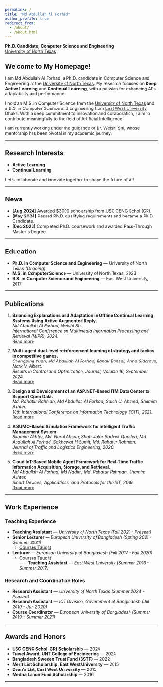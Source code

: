 ```yaml
---
permalink: /
title: "Md Abdullah Al Forhad"  
author_profile: true  
redirect_from:  
  - /about/  
  - /about.html 
---
```

**Ph.D. Candidate, Computer Science and Engineering**  
[University of North Texas](https://engineering.unt.edu/cse/index.html)  



## Welcome to My Homepage!  
I am Md Abdullah Al Forhad, a Ph.D. candidate in Computer Science and Engineering at the [University of North Texas](https://engineering.unt.edu/cse/index.html). My research focuses on **Deep Active Learning** and **Continual Learning**, with a passion for enhancing AI's adaptability and performance.

I hold an M.S. in Computer Science from the [University of North Texas](https://engineering.unt.edu/cse/index.html) and a B.S. in Computer Science and Engineering from [East West University](https://www.ewubd.edu/), Dhaka. With a deep commitment to innovation and collaboration, I aim to contribute meaningfully to the field of Artificial Intelligence.

I am currently working under the guidance of [Dr. Weishi Shi](https://engineering.unt.edu/people/weishi-shi.html), whose mentorship has been pivotal in my academic journey.

---

## Research Interests  
- **Active Learning**  
- **Continual Learning**  

Let’s collaborate and innovate together to shape the future of AI!

---

## News  
- **[Aug 2024]** Awarded $3000 scholarship from USC CENG Schol (GR).  
- **[May 2024]** Passed Ph.D. qualifying requirements and became a Ph.D. Candidate.  
- **[Dec 2023]** Completed Ph.D. coursework and awarded Pass-Through Master's Degree.  

---

## Education  
- **Ph.D. in Computer Science and Engineering** — University of North Texas *(Ongoing)*  
- **M.S. in Computer Science** — University of North Texas, 2023  
- **B.S. in Computer Science and Engineering** — East West University, 2017  

---

## Publications  
1. **Balancing Explanations and Adaptation in Offline Continual Learning Systems Using Active Augmented Reply.**  
   *Md Abdullah Al Forhad, Weishi Shi.*  
   *International Conference on Multimedia Information Processing and Retrieval (MIPR), 2024.*  
   [Read more](https://doi.org/10.1109/MIPR62202.2024.00082)  

2. **Multi-agent dual-level reinforcement learning of strategy and tactics in competitive games.**  
   *Chengping Yuan, Md Abdullah Al Forhad, Ranak Bansal, Anna Sidorova, Mark V. Albert.*  
   *Results in Control and Optimization, Journal, Volume 16, September 2024.*  
   [Read more](https://doi.org/10.1016/j.rico.2024.100471)  

3. **Design and Development of an ASP.NET-Based ITM Data Center to Support Open Data.**  
   *Md. Rahatur Rahman, Md Abdullah Al Forhad, Salah U. Ahmed, Shamim Akhter.*  
   *10th International Conference on Information Technology (ICIT), 2021.*  
   [Read more](https://ieeexplore.ieee.org/document/9491756)  

4. **A SUMO-Based Simulation Framework for Intelligent Traffic Management System.**  
   *Shamim Akhter, Md. Nurul Ahsan, Shah Jafor Sadeek Quaderi, Md Abdullah Al Forhad, Sakhawat H Sumit, Md. Rahatur Rahman.*  
   *Journal of Traffic and Logistics Engineering, 2020.*  
   [Read more](https://doi.org/10.18178/jtle.8.1.1-5)  

5. **Cloud IoT-Based Mobile Agent Framework for Real-Time Traffic Information Acquisition, Storage, and Retrieval.**  
   *Md Abdullah Al Forhad, Md Nadim, Md. Rahatur Rahman, Shamim Akhter.*  
   *Smart Devices, Applications, and Protocols for the IoT, 2019.*  
   [Read more](https://doi.org/10.4018/978-1-5225-7811-6.ch002)  

---

## Work Experience  

### Teaching Experience  
- **Teaching Assistant** — *University of North Texas (Fall 2021 - Present)*  
- **Senior Lecturer** — *European University of Bangladesh (Spring 2021 - Summer 2021)*  
  - [Courses Taught](https://docs.google.com/document/d/e/2PACX-1vRrPPEMo_OELYKWp0gouZoYGn0t3fiZ-v0aBMVdECjuK0apZV0mJXzSEqHlGVFTbQ/pub)  
- **Lecturer** — *European University of Bangladesh (Fall 2017 - Fall 2020)*  
  - [Courses Taught](https://docs.google.com/document/d/e/2PACX-1vRrPPEMo_OELYKWp0gouZoYGn0t3fiZ-v0aBMVdECjuK0apZV0mJXzSEqHlGVFTbQ/pub)  
-- - **Teaching Assistant** — *East West University (Summer 2016 - Summer 2017)*  

### Research and Coordination Roles  
- **Research Assistant** — *University of North Texas (Summer 2024 - Present)*
- **Research Assistant** — *ICT Division, Government of Bangladesh (Jul 2019 - Jun 2020)*  
- **Course Coordinator** — *European University of Bangladesh (Summer 2019 - Summer 2021)*  

---

## Awards and Honors  
- **USC CENG Schol (GR) Scholarship** — 2024  
- **Travel Award, UNT College of Engineering** — 2024  
- **Bangladesh Sweden Trust Fund (BSTF)** — 2022  
- **Merit List Scholarship, East West University** — 2015  
- **Dean’s List, East West University** — 2015  
- **Medha Lanon Fund Scholarship** — 2016  

---

<div style="text-align: center; margin-top: 50pt; margin-bottom: -50pt">
<script type="text/javascript" id="clustrmaps" src="//clustrmaps.com/map_v2.js?d=C_VEybtjeJcFT_y4U7SIlbpNHCxICGN4V7J3xkyIwMM&cl=ffffff&w=a"></script>
</div>

---